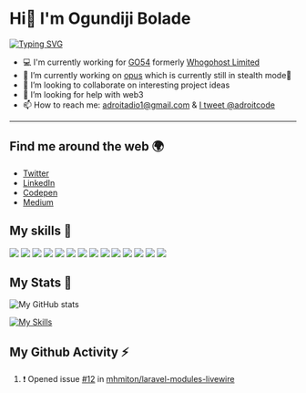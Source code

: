 # Hi👋 I'm Ogundiji Bolade

[![Typing SVG](https://readme-typing-svg.demolab.com?font=Merienda&size=22&pause=1000&color=F7BF11&random=false&width=435&lines=I+am+a+competitive+programmer%F0%9F%8F%86;An+open+source+enthusiast+%F0%9F%A7%90;+Passionately+curious+aout+learning+%F0%9F%92%BB)](https://git.io/typing-svg)

- 💻 I'm currently working for [GO54](http://go54.com) formerly [Whogohost Limited](https://www.whogohost.com/)
- 🔭 I’m currently working on [opus](https://github.com/Opus-Tech) which is currently still in stealth mode🤫
- 👯 I’m looking to collaborate on interesting project ideas
- 🤔 I’m looking for help with web3
- 📫 How to reach me: [adroitadio1@gmail.com](mailto:adroitadio1@gmail.com) & [I tweet @adroitcode](https://twitter.com/adroitcode)

---

## Find me around the web 🌍

- [Twitter](https://twitter.com/adroitcode)
- [LinkedIn](https://www.linkedin.com/in/ogundiji-bolade-b3b00387/)
- [Codepen](https://codepen.io/Adroit11)
- [Medium](https://medium.com/@ogundijiboladeadio)

## My skills 🚀

![](https://img.shields.io/badge/HTML5-E34F26?style=for-the-badge&logo=html5&logoColor=white)
![](https://img.shields.io/badge/CSS3-1572B6?style=for-the-badge&logo=css3&logoColor=white)
![](https://img.shields.io/badge/JavaScript-F7DF1E?style=for-the-badge&logo=javascript&logoColor=black)
![](https://img.shields.io/badge/PHP-0075f6?style=for-the-badge&logo=php&logoColor=white)
![](https://img.shields.io/badge/GO-0075f6?style=for-the-badge&logo=go&logoColor=white)
![](https://img.shields.io/badge/RUBY-E80E12?style=for-the-badge&logo=ruby&logoColor=white)
![](https://img.shields.io/badge/LARAVEL-E34F26?style=for-the-badge&logo=laravel&logoColor=white)
![](https://img.shields.io/badge/CODEIGNITER-E34F26?style=for-the-badge&logo=codeigniter&logoColor=white)
![](https://img.shields.io/badge/Node.js-43853D?style=for-the-badge&logo=node.js&logoColor=white)
![](https://img.shields.io/badge/ADONIS%20JS-21014F?style=for-the-badge&logo=adonisjs&logoColor=white)
![](https://img.shields.io/badge/Express.js-404D59?style=for-the-badge)
![](https://img.shields.io/badge/React-20232A?style=for-the-badge&logo=react&logoColor=61DAFB)
![](https://img.shields.io/badge/Tailwind_CSS-38B2AC?style=for-the-badge&logo=tailwind-css&logoColor=white)
![](https://img.shields.io/badge/Bootstrap-563D7C?style=for-the-badge&logo=bootstrap&logoColor=white)

## My Stats 🏢

![My GitHub stats](https://github-readme-stats.vercel.app/api?username=adroit11&layout=compact&show_icons=true&count_private=true&theme=dark)

[![My Skills](https://github-readme-stats.vercel.app/api/top-langs/?username=adroit11&layout=compact&theme=dark&langs_count=8)](https://github.com/anuraghazra/github-readme-stats)

## My Github Activity ⚡

<!--START_SECTION:activity-->
1. ❗️ Opened issue [#12](https://github.com/mhmiton/laravel-modules-livewire/issues/12) in [mhmiton/laravel-modules-livewire](https://github.com/mhmiton/laravel-modules-livewire)
<!--END_SECTION:activity-->
